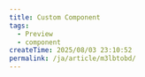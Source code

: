 ```yaml
---
title: Custom Component
tags:
  - Preview
  - component
createTime: 2025/08/03 23:10:52
permalink: /ja/article/m3lbtobd/
---
```


<CustomComponent />
